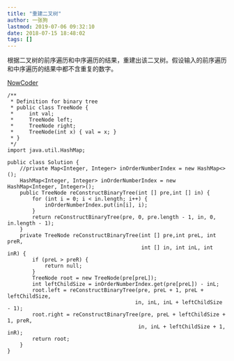 ```yaml
---
title: "重建二叉树"
author: 一张狗
lastmod: 2019-07-06 09:32:10
date: 2018-07-15 18:48:02
tags: []
---
```



根据二叉树的前序遍历和中序遍历的结果，重建出该二叉树。假设输入的前序遍历和中序遍历的结果中都不含重复的数字。

[NowCoder](https://www.nowcoder.com/practice/8a19cbe657394eeaac2f6ea9b0f6fcf6?tpId=13&tqId=11157&tPage=1&rp=1&ru=/ta/coding-interviews&qru=/ta/coding-interviews/question-ranking)

```
/**
 * Definition for binary tree
 * public class TreeNode {
 *     int val;
 *     TreeNode left;
 *     TreeNode right;
 *     TreeNode(int x) { val = x; }
 * }
 */
import java.util.HashMap;
 
public class Solution {
    //private Map<Integer, Integer> inOrderNumberIndex = new HashMap<>();
    HashMap<Integer, Integer> inOrderNumberIndex = new HashMap<Integer, Integer>();
    public TreeNode reConstructBinaryTree(int [] pre,int [] in) {
        for (int i = 0; i < in.length; i++) {
            inOrderNumberIndex.put(in[i], i);
        }
        return reConstructBinaryTree(pre, 0, pre.length - 1, in, 0, in.length - 1);
    }
    private TreeNode reConstructBinaryTree(int [] pre,int preL, int preR,
                                           int [] in, int inL, int inR) {
        if (preL > preR) {
            return null;
        }
        TreeNode root = new TreeNode(pre[preL]);
        int leftChildSize = inOrderNumberIndex.get(pre[preL]) - inL;
        root.left = reConstructBinaryTree(pre, preL + 1, preL + leftChildSize,
                                         in, inL, inL + leftChildSize - 1);
        root.right = reConstructBinaryTree(pre, preL + leftChildSize + 1, preR,
                                          in, inL + leftChildSize + 1, inR);
        return root;
    }
}
```


